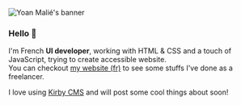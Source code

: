 ![Yoan Malié's banner](https://yoan-malie.fr/content/yoan-malie-portfolio.jpg?v=1 "Yoan Malié")

### Hello 👋


I'm French **UI developer**, working with HTML & CSS and a touch of JavaScript, trying to create accessible website.  
You can checkout [my website (fr)](https://yoan-malie.fr) to see some stuffs I've done as a freelancer.  

I love using [Kirby CMS](https://getkirby.com/) and will post some cool things about soon!
